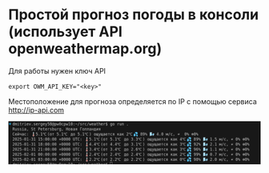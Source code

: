 # Простой прогноз погоды в консоли (использует API openweathermap.org)

Для работы нужен ключ API

```
export OWM_API_KEY="<key>"
```

Местоположение для прогноза определяется по IP с помощью сервиса http://ip-api.com

![alt text](image.png)